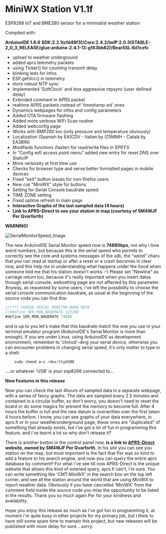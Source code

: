 # MiniWX Station V1.1f
ESP8266 IoT and BME280 sensor for a minimalist weather station

Compiled with:

**ArduinoIDE 1.8.6**
**SDK:2.2.1(cfd48f3)/Core:2.4.2/lwIP:2.0.3(STABLE-2_0_3_RELEASE/glue:arduino-2.4.1-13-g163bb82)/BearSSL:6d1cefc**

- upload to weather underground
- added aprs telemetry packets
- using Ticker() for counting transmit delay
- blinking leds for infos
- ESP.getVcc() in telemetry
- more robust NTP sync
- Implemented 'SoftClock' and less aggressive ntpsync (user defined delay)
- Extended comment in APRS packet
- realtime APRS packets instead of 'timestamp-ed' ones
- Dynamics webpages for infos and config parameters
- Added OTA firmware flashing
- Added more verbose WiFi Scan routine
- Added webconfig page
- Works with BMP280 too (only pressure and temperature obviously)
- Localization (Spanish by EA1CDV - Italian by IZ5MMH - Català by EA3BIN)
- Modifieds functions (faster) for read/write files in SPIFFS
- In "Config wifi access point menu" added new entry for reset DNS over StaticIP
- More verbosity at first time use
- Checks for browser type and serve better formatted pages in mobile devices
- Fixed "exit" button issues for non-firefox users
- New css "MiniWX" style for buttons
- Setting for Serial Console baudrate speed
- TIME ZONE setting
- Fixed uptime refresh in main page
- **Interactive Graphs of the last sampled data (4 hours)**
- **Link to APRS-Direct to see your station in map (courtesy of SM4WJF Per Qvarforth)**

**WARNING!**

![SerialMonitorSpeed_Image](https://github.com/IU5HKU/MiniWXStation/blob/master/Images/SerialMonitorSpeed.png)

The new ArduinoIDE Serial Monitor speed now is **74880bps**, not why i love weird numbers, but because this is the serial speed who permits to correctly see the core and systems messages of the sdk, the "weird" chars that you can read at startup or after a reset or a crash becomes in clear now, and this help me in understanding what happens under the hood when someone told me that his station doesn't works :-) Please set "Newline" as carriage return too, because it's really important when you insert datas through serial console, websetting page are not affected by this parameter.
Anyway, as requested by some users, i've left the possibility to choose the serial console communication baudrate, as usual at the beginning of the source code you can find this:

```javascript
//**** CHOOSE SERIAL MONITOR BAUD RATE
//#define SER_MON_BAUDRATE 115200
#define SER_MON_BAUDRATE 74880
```
and is up to you let's make that this baudrate match the one you use in your terminal emulator program (ArduinoIDE's Serial Monitor is more than enough). If you are under Linux, using ArduinoIDE as development environment, remember to 'chmod'-ding your serial device, otherwise you can encounter problems in changing serial speed, it's only matter to type in a shell:

```javascript
    sudo chmod a+x /dev/ttyUSB0
```
....or whatever 'USB' is your esp8266 connected to...

**New Features in this release**

Now you can check the last 4hours of sampled data in a separate webpage, with a series of fancy graphs.
The data are sampled every 2.5 minutes and contained in a circular buffer, so don't worry, you doesn't need to reset the board or do some magics for prevent the memory to become full. After 4 hours the buffer is full and the new datum is overwritten over the first taken 4 hours before. I know, you can see graphs of your data everywhere, in aprs.fi or in your weatherunderground page, these ones are "duplicated" of something that already exists, but i've got a lot of fun in programming this feature, and i've learnt a lot so why don't release it? 

There is another button in the control panel now, **is a link to [APRS-Direct](https://www.aprsdirect.com/) website, owned by SM4WJF Per Qvarforth**. In his site you can see you station on the map, but most important is the fact that Per was so kind to add a feature to his search engine, and now you can query the entire aprs database by comment!! For what i've see till now APRS-Direct is the unique website that allows this kind of extened query, aprs.fi can't, i'm sure. 
You can write something like 'CMT:*MiniWX*' in the search box on the top left corner, and see all the station around the world that are using MiniWX to report weather data. Obviously if you have cancelled 'MiniWX' from the comment field inside the source code you miss the opportunity to be listed in the results. Thank you so much again Per for your kindness and availability.

Hope you enjoy this release as much as i've got fun in programming it, at moment i'm quite busy in other projects for my primary job, but i think to have still some spare time to mantain this project, but new releases will be published with more delay for sure....sorry.

